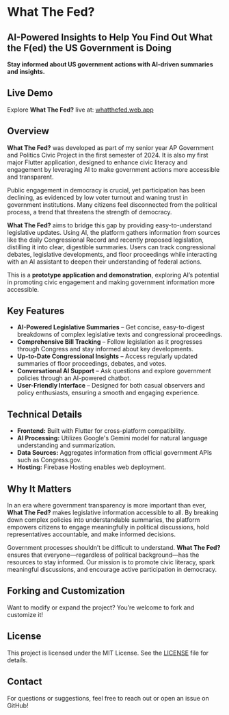 # What The Fed?

## AI-Powered Insights to Help You Find Out What the F(ed) the US Government is Doing

**Stay informed about US government actions with AI-driven summaries and insights.**

## Live Demo

Explore **What The Fed?** live at: [whatthefed.web.app](https://whatthefed.web.app)

## Overview

**What The Fed?** was developed as part of my senior year AP Government and Politics Civic Project in the first semester of 2024. It is also my first major Flutter application, designed to enhance civic literacy and engagement by leveraging AI to make government actions more accessible and transparent.

Public engagement in democracy is crucial, yet participation has been declining, as evidenced by low voter turnout and waning trust in government institutions. Many citizens feel disconnected from the political process, a trend that threatens the strength of democracy.

**What The Fed?** aims to bridge this gap by providing easy-to-understand legislative updates. Using AI, the platform gathers information from sources like the daily Congressional Record and recently proposed legislation, distilling it into clear, digestible summaries. Users can track congressional debates, legislative developments, and floor proceedings while interacting with an AI assistant to deepen their understanding of federal actions.

This is a **prototype application and demonstration**, exploring AI’s potential in promoting civic engagement and making government information more accessible. 

## Key Features

- **AI-Powered Legislative Summaries** – Get concise, easy-to-digest breakdowns of complex legislative texts and congressional proceedings.
- **Comprehensive Bill Tracking** – Follow legislation as it progresses through Congress and stay informed about key developments.
- **Up-to-Date Congressional Insights** – Access regularly updated summaries of floor proceedings, debates, and votes.
- **Conversational AI Support** – Ask questions and explore government policies through an AI-powered chatbot.
- **User-Friendly Interface** – Designed for both casual observers and policy enthusiasts, ensuring a smooth and engaging experience.

## Technical Details

- **Frontend:** Built with Flutter for cross-platform compatibility.
- **AI Processing:** Utilizes Google's Gemini model for natural language understanding and summarization.
- **Data Sources:** Aggregates information from official government APIs such as Congress.gov.
- **Hosting:** Firebase Hosting enables web deployment.

## Why It Matters

In an era where government transparency is more important than ever, **What The Fed?** makes legislative information accessible to all. By breaking down complex policies into understandable summaries, the platform empowers citizens to engage meaningfully in political discussions, hold representatives accountable, and make informed decisions.

Government processes shouldn’t be difficult to understand. **What The Fed?** ensures that everyone—regardless of political background—has the resources to stay informed. Our mission is to promote civic literacy, spark meaningful discussions, and encourage active participation in democracy.

## Forking and Customization

Want to modify or expand the project? You’re welcome to fork and customize it!

## License

This project is licensed under the MIT License. See the [LICENSE](LICENSE) file for details.

## Contact

For questions or suggestions, feel free to reach out or open an issue on GitHub!

